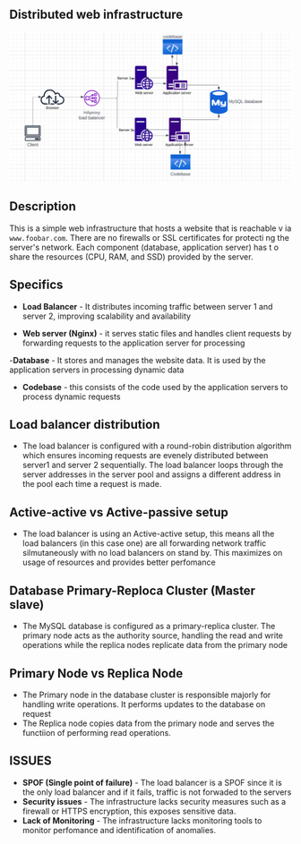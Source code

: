 ## Distributed web infrastructure

![Ditributed web image](1-distributed_web_infrastructure.png)

## Description
 This is a simple web infrastructure that hosts a website that is reachable v    ia `www.foobar.com`. There are no firewalls or SSL certificates for protecti    ng the server's network. Each component (database, application server) has t    o share the resources (CPU, RAM, and SSD) provided by the server.

## Specifics
 - **Load Balancer** - It distributes incoming traffic between server 1 and server 2, improving scalability and availability

 - **Web server (Nginx)** - it serves static files and handles client requests by forwarding requests to the application server for processing

 -**Database** - It stores and manages the website data. It is used by the application servers in processing dynamic data

- **Codebase** - this consists of the code used by the application servers to process dynamic requests

## Load balancer distribution
- The load balancer is configured with a round-robin distribution algorithm which ensures incoming requests are evenely distributed between server1 and server 2 sequentially. The load balancer loops through the server addresses in the server pool and assigns a different address in the pool each time a request is made.

## Active-active vs Active-passive setup
- The load balancer is using an Active-active setup, this means all the load balancers (in this case one) are all forwarding network traffic silmutaneously with no load balancers on stand by. This maximizes on usage of resources and provides better perfomance

## Database Primary-Reploca Cluster (Master slave)
- The MySQL database is configured as a primary-replica cluster. The primary node acts as the authority source, handling the read and write operations while the replica nodes replicate data from the primary node

## Primary Node vs Replica Node
- The Primary node in the database cluster is responsible majorly for handling write operations. It performs updates to the database on request
- The Replica node copies data from the primary node and serves the functiion of performing read operations.

## ISSUES
- **SPOF (Single point of failure)** - The load balancer is a SPOF since it is the only load balancer and if it fails, traffic is not forwaded to the servers
- **Security issues** - The infrastructure lacks security measures such as a firewall or HTTPS encryption, this exposes sensitive data.
- **Lack of Monitoring** - The infrastructure lacks monitoring tools to monitor perfomance and identification of anomalies.
